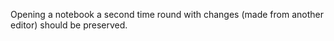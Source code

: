 Opening a notebook a second time round with changes (made from another editor) should be preserved.
